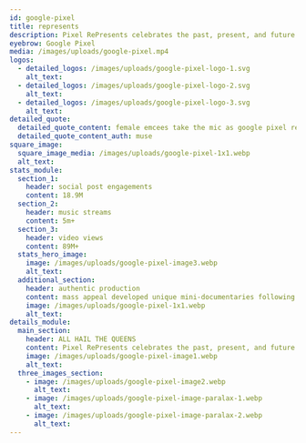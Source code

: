 ```yaml
---
id: google-pixel
title: represents
description: Pixel RePresents celebrates the past, present, and future of women in Hip Hop while paying homage to the genre’s originators.
eyebrow: Google Pixel
media: /images/uploads/google-pixel.mp4
logos:
  - detailed_logos: /images/uploads/google-pixel-logo-1.svg
    alt_text: 
  - detailed_logos: /images/uploads/google-pixel-logo-2.svg
    alt_text: 
  - detailed_logos: /images/uploads/google-pixel-logo-3.svg
    alt_text: 
detailed_quote:
  detailed_quote_content: female emcees take the mic as google pixel remixes classic tracks
  detailed_quote_content_auth: muse
square_image:
  square_image_media: /images/uploads/google-pixel-1x1.webp
  alt_text: 
stats_module:
  section_1:
    header: social post engagements
    content: 18.9M
  section_2:
    header: music streams
    content: 5m+
  section_3:
    header: video views
    content: 89M+
  stats_hero_image:
    image: /images/uploads/google-pixel-image3.webp
    alt_text: 
  additional_section:
    header: authentic production
    content: mass appeal developed unique mini-documentaries following their journey during the song and album artwork creation process. All tracks culminated in the final Pixtape compilation, hosted by Angie Martinez and DJ Diamond Kutz, with a limited release of physical product of customized cassettes and vinyl.
    image: /images/uploads/google-pixel-1x1.webp
    alt_text: 
details_module:
  main_section:
    header: ALL HAIL THE QUEENS
    content: Pixel RePresents celebrates the past, present, and future of women in Hip Hop while paying homage to the genre’s originators. Each artist reimagined a classic Hip Hop track and recreated album artwork using Pixel’s Real Tone to salute the next wave of female talent whose voices continue to push the culture forward.
    image: /images/uploads/google-pixel-image1.webp
    alt_text: 
  three_images_section:
    - image: /images/uploads/google-pixel-image2.webp
      alt_text: 
    - image: /images/uploads/google-pixel-image-paralax-1.webp
      alt_text: 
    - image: /images/uploads/google-pixel-image-paralax-2.webp
      alt_text: 
---
```

